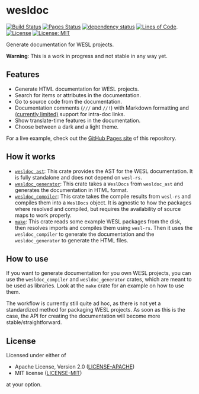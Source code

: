 # wesldoc

[![Build Status](https://github.com/jannik4/wesldoc/workflows/CI/badge.svg)](https://github.com/jannik4/wesldoc/actions)
[![Pages Status](https://github.com/jannik4/wesldoc/workflows/pages/badge.svg)](https://github.com/jannik4/wesldoc/actions)
[![dependency status](https://deps.rs/repo/github/jannik4/wesldoc/status.svg?path=crates%2Fmake)](https://deps.rs/repo/github/jannik4/wesldoc?path=crates%2Fmake) <!-- TODO: deps.rs does not support glob members in workspaces, so point to the "top" crate (https://github.com/deps-rs/deps.rs/issues/15) -->
[![Lines of Code](https://tokei.rs/b1/github/jannik4/wesldoc)](https://github.com/jannik4/wesldoc).
[![License](https://img.shields.io/badge/License-Apache_2.0-blue.svg)](https://opensource.org/licenses/Apache-2.0)
[![License: MIT](https://img.shields.io/badge/License-MIT-yellow.svg)](https://opensource.org/licenses/MIT)

Generate documentation for WESL projects.

**Warning**: This is a work in progress and not stable in any way yet.

## Features

- Generate HTML documentation for WESL projects.
- Search for items or attributes in the documentation.
- Go to source code from the documentation.
- Documentation comments (`///` and `//!`) with Markdown formatting and [(currently limited)](https://github.com/jannik4/wesldoc/issues/3) support for intra-doc links.
- Show translate-time features in the documentation.
- Choose between a dark and a light theme.

For a live example, check out the [GitHub Pages site](https://jannik4.github.io/wesldoc/) of this repository.

## How it works

- [`wesldoc_ast`](crates/wesldoc_ast/): This crate provides the AST for the WESL documentation. It is fully standalone and does not depend on `wesl-rs`.
- [`wesldoc_generator`](crates/wesldoc_generator/): This crate takes a `WeslDocs` from `wesldoc_ast` and generates the documentation in HTML format.
- [`wesldoc_compiler`](crates/wesldoc_compiler/): This crate takes the compile results from `wesl-rs` and compiles them into a `WeslDocs` object. It is agnostic to how the packages where resolved and compiled, but requires the availability of source maps to work properly.
- [`make`](crates/make/): This crate reads some example WESL packages from the disk, then resolves imports and compiles them using `wesl-rs`. Then it uses the `wesldoc_compiler` to generate the documentation and the `wesldoc_generator` to generate the HTML files.

## How to use

If you want to generate documentation for you own WESL projects, you can use the `wesldoc_compiler` and `wesldoc_generator` crates, which are meant to be used as libraries. Look at the `make` crate for an example on how to use them.

The workflow is currently still quite ad hoc, as there is not yet a standardized method for packaging WESL projects. As soon as this is the case, the API for creating the documentation will become more stable/straightforward.

## License

Licensed under either of

- Apache License, Version 2.0 ([LICENSE-APACHE](LICENSE-APACHE))
- MIT license ([LICENSE-MIT](LICENSE-MIT))

at your option.
